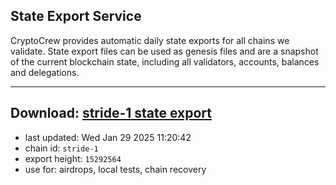 ## State Export Service
CryptoCrew provides automatic daily state exports for all chains we validate. State export files can be used as genesis files and are a snapshot of the current blockchain state, including all validators, accounts, balances and delegations.

---
**Download: [stride-1 state export](https://dl-eu2.ccvalidators.com/SERVICE/stride/stride-1_export_15292564.json)**
---

- last updated: Wed Jan 29 2025 11:20:42
- chain id: `stride-1`
- export height: `15292564`
- use for: airdrops, local tests, chain recovery
